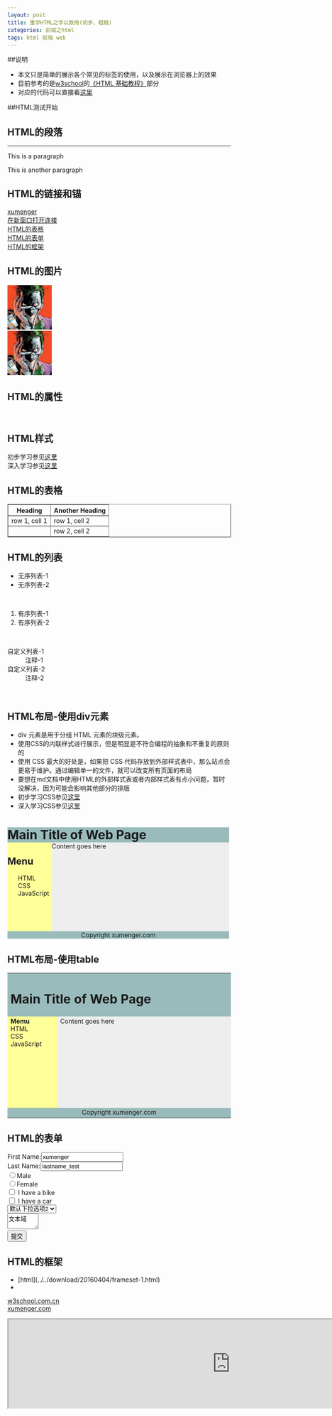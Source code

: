 ```yaml
---
layout: post
title: 重学HTML之学以致用(初步、粗糙)
categories: 前端之html 
tags: html 前端 web
---
```


##说明

* 本文只是简单的展示各个常见的标签的使用，以及展示在浏览器上的效果
* 目前参考的是[w3school](http://www.w3school.com.cn)的[《HTML 基础教程》](http://www.w3school.com.cn/html/index.asp)部分
* 对应的代码可以直接看[这里](https://raw.githubusercontent.com/xumenger/xumenger.github.io/master/_posts/2016-04-03-html-20160403.md)

##HTML测试开始

<html>
<head> <meta http-equiv="Content-Type" content="text/html; charset=utf-8" />
<title>实验HTML</title>
</head>

<body>
<h2>HTML的段落</h2>
<hr/>
<!-- HTML注释 -->
<p>This is a paragraph</p>
<p>This is another paragraph</p>

<h2>HTML的链接和锚</h2>
<a href="http://www.xumenger.com">xumenger</a><br>
<a href="http://www.xumenger.com" target="_blank">在新窗口打开连接</a></br>
<a href='#a-table'>HTML的表格</a></br>
<a href='#a-form'>HTML的表单</a></br>
<a href='#a-iframe'>HTML的框架</a></br>

<h2>HTML的图片</h2>
<img src="../image/joker.jpeg" width="100" height="100" /></br>
<img src="../image/joker.jpeg" width="100" height="100" alt="在浏览器无法载入图像时，替换文本属性告诉读者她们失去的信息"></br>

<h2>HTML的属性</h2>
<div class="divclass" id="divid"></div></br>

<h2>HTML样式</h2>

初步学习参见<a href="http://www.w3school.com.cn/html/html_css.asp">这里</a></br>
深入学习参见<a href="http://www.w3school.com.cn/css/index.asp">这里</a></br>

<h2><a name = 'a-table'>HTML的表格</a></h2>
<table border="1">
<tr>
<th>Heading</th>
<th>Another Heading</th>
</tr>
<tr>
<td>row 1, cell 1</td>
<td>row 1, cell 2</td>
</tr>
<tr>
<td>&nbsp;</td>
<td>row 2, cell 2</td>
</tr>
</table>

<h2>HTML的列表</h2>

<ul>
<li>无序列表-1</li>
<li>无序列表-2</li>
</ul>
</br>

<ol>
<li>有序列表-1</li>
<li>有序列表-2</li>
</ol>
</br>

<dl>
<dt>自定义列表-1</dt>
<dd>注释-1</dd>
<dt>自定义列表-2</dt>
<dd>注释-2</dd>
</dl>
</br>

<h2>HTML布局-使用div元素</h2>

<ul>
<li>div 元素是用于分组 HTML 元素的块级元素。</li>
<li>使用CSS的内联样式进行展示，但是明显是不符合编程的抽象和不重复的原则的</li>
<li>使用 CSS 最大的好处是，如果把 CSS 代码存放到外部样式表中，那么站点会更易于维护。通过编辑单一的文件，就可以改变所有页面的布局</li>
<li>要想在md文档中使用HTML的外部样式表或者内部样式表有点小问题，暂时没解决，因为可能会影响其他部分的排版</li>
<li>初步学习CSS参见<a href="http://www.w3school.com.cn/html/html_css.asp">这里</a></li>
<li>深入学习CSS参见<a href="http://www.w3school.com.cn/css/index.asp">这里</a></li>
</ul>

<div style="width: 500px">

<div style="background-color: #99bbbb;">
<h1 style="margin-bottom: 0;">Main Title of Web Page</h1>
</div>

<div style="background-color: #ffff99; height: 200px; width:100px; float: left;">
<h2>Menu</h2>

<ul style="margin: 0;">
<li style="list-style: none;">HTML</li>
<li style="list-style: none;">CSS</li>
<li style="list-style: none;">JavaScript</li>
</ul>
</div>

<div style="background-color:#EEEEEE; height:200px; width:400px; float:left;">Content goes here</div>
<div style="background-color: #99bbbb; clear: both; text-align: center;">Copyright xumenger.com</div>
</div>

<h2>HTML布局-使用table</h2>

<table width="500" border="0">
<tr>
<td colspan="2" style="background-color:#99bbbb;">
<h1>Main Title of Web Page</h1>
</td>
</tr>

<tr valign="top">
<td style="background-color:#ffff99; width:100px; text-align:top;">
<b>Memu</b></br>
HTML</br>
CSS</br>
JavaScript</br>
</td>

<td style="background-color:#EEEEEE; height:200px; width:400px; text-align:top;">Content goes here</td>
<tr>

<tr>
<td colspan="2" style="background-color:#99bbbb; text-align:center;">Copyright xumenger.com</td>
</tr>
</table>

<h2><a name = 'a-form'>HTML的表单</a></h2>

<form>
First Name:<input type="text" name="firstname" value="xumenger" /></br>
Last Name:<input type="text" name="lastname" value="lastname_test" /></br>
<input type="radio" name="sex" value="male" />Male</br>
<input type="radio" name="sex" value="female" />Female</br>
<input type="checkbox" name="bike" /> I have a bike</br>
<input type="checkbox" name="car" /> I have a car</br>
<select>
<option>下拉选项1
<option selected>默认下拉选项2
<option>下拉选项3
</select></br>
<textarea name="Comment" rows="2" cols="6">文本域</textarea></br>
<input type="submit" value="提交" />
</form>

<h2><a name = 'a-iframe'>HTML的框架</a></h2>

<ul>
<li>[html](../../download/20160404/frameset-1.html)</li>
<li></li>
</ul>

<a href="http://www.w3school.com.cn" target="iframe_a">w3school.com.cn</a></br>
<a href="http://www.xumenger.com" target="iframe_a">xumenger.com</a>
<iframe src="http://www.xumenger.com" width="1000" height="200" name="iframe_a"></iframe>

</body>
</html>
